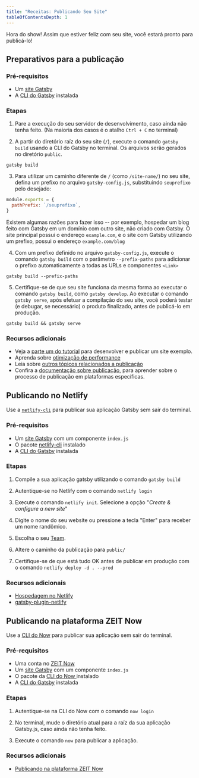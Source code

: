 ```yaml
---
title: "Receitas: Publicando Seu Site"
tableOfContentsDepth: 1
---
```


Hora do show! Assim que estiver feliz com seu site, você estará pronto para publicá-lo!

## Preparativos para a publicação

### Pré-requisitos

- Um [site Gatsby](/docs/docs/quick-start.md)
- A [CLI do Gatsby](/docs/docs/gatsby-cli.md) instalada

### Etapas

1. Pare a execução do seu servidor de desenvolvimento, caso ainda não tenha feito. (Na maioria dos casos é o atalho `Ctrl + C` no terminal)

2. A partir do diretório raíz do seu site (`/`), execute o comando `gatsby build` usando a CLI do Gatsby no terminal. Os arquivos serão gerados no diretório `public`.

```shell
gatsby build
```

3. Para utilizar um caminho diferente de `/` (como `/site-name/`) no seu site, defina um prefixo no arquivo `gatsby-config.js`, substituindo `seuprefixo` pelo desejado:

```js:title=gatsby-config.js
module.exports = {
  pathPrefix: `/seuprefixo`,
}
```

Existem algumas razões para fazer isso -- por exemplo, hospedar um blog feito com Gatsby em um domínio com outro site, não criado com Gatsby. O site principal possui o endereço `example.com`, e o site com Gatsby utilizando um prefixo, possui o endereço `example.com/blog`

4. Com um prefixo definido no arquivo `gatsby-config.js`, execute o comando `gatsby build` com o parâmetro `--prefix-paths` para adicionar o prefixo automaticamente a todas as URLs e componentes `<Link>`

```shell
gatsby build --prefix-paths
```

5. Certifique-se de que seu site funciona da mesma forma ao executar o comando `gatsby build`, como `gatsby develop`. Ao executar o comando `gatsby serve`, após efetuar a compilação do seu site, você poderá testar (e debugar, se necessário) o produto finalizado, antes de publicá-lo em produção.

```shell
gatsby build && gatsby serve
```

### Recursos adicionais

- Veja a [parte um do tutorial](/docs/tutorial/part-one/index.md#fazendo-deploy-do-seu-site-gatsby) para desenvolver e publicar um site exemplo.
- Aprenda sobre [otimização de performance](/docs/docs/performance.md)
- Leia sobre [outros tópicos relacionados a publicação](/docs/docs/preparing-for-deployment.md)
- Confira a [documentação sobre publicação](/docs/docs/deploying-and-hosting.md), para aprender sobre o processo de publicação em plataformas específicas.

## Publicando no Netlify

Use a [`netlify-cli`](https://www.netlify.com/docs/cli/) para publicar sua aplicação Gatsby sem sair do terminal.

### Pré-requisitos

- Um [site Gatsby](/docs/docs/quick-start.md) com um componente `index.js`
- O pacote [netlify-cli](https://www.npmjs.com/package/netlify-cli) instalado
- A [CLI do Gatsby](/docs/docs/gatsby-cli.md) instalada

### Etapas

1. Compile a sua aplicação gatsby utilizando o comando `gatsby build`

2. Autentique-se no Netlify com o comando `netlify login`

3. Execute o comando `netlify init`. Selecione a opção "_Create & configure a new site_"

4. Digite o nome do seu website ou pressione a tecla "Enter" para receber um nome randômico.

5. Escolha o seu [Team](https://www.netlify.com/docs/teams/).

6. Altere o caminho da publicação para `public/`

7. Certifique-se de que está tudo OK antes de publicar em produção com o comando `netlify deploy -d . --prod`

### Recursos adicionais

- [Hospedagem no Netlify](/docs/hosting-on-netlify)
- [gatsby-plugin-netlify](/packages/gatsby-plugin-netlify)

## Publicando na plataforma ZEIT Now

Use a [CLI do Now](https://zeit.co/download) para publicar sua aplicação sem sair do terminal.

### Pré-requisitos

- Uma conta no [ZEIT Now](https://zeit.co/signup)
- Um [site Gatsby](/docs/docs/quick-start.md) com um componente `index.js`
- O pacote da [CLI do Now ](https://zeit.co/download) instalado
- A [CLI do Gatsby](/docs/docs/gatsby-cli.md) instalada

### Etapas

1. Autentique-se na CLI do Now com o comando `now login`

2. No terminal, mude o diretório atual para a raíz da sua aplicação Gatsby.js, caso ainda não tenha feito.

3. Execute o comando `now` para publicar a aplicação.

### Recursos adicionais

- [Publicando na plataforma ZEIT Now](/docs/docs/deploying-to-zeit-now.md)
